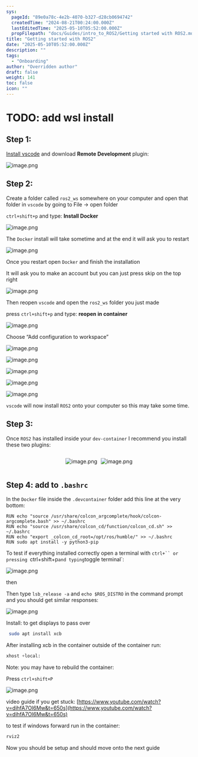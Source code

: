 ```yaml
---
sys:
  pageId: "89e0a78c-4e2b-4070-b327-d28cb0694742"
  createdTime: "2024-08-21T00:24:00.000Z"
  lastEditedTime: "2025-05-10T05:52:00.000Z"
  propFilepath: "docs/Guides/intro_to_ROS2/Getting started with ROS2.md"
title: "Getting started with ROS2"
date: "2025-05-10T05:52:00.000Z"
description: ""
tags:
  - "Onboarding"
author: "Overridden author"
draft: false
weight: 141
toc: false
icon: ""
---
```


# TODO: add wsl install

## Step 1:

[Install vscode](https://code.visualstudio.com/download) and download **Remote Development** plugin:

![image.png](https://prod-files-secure.s3.us-west-2.amazonaws.com/d518164a-d88e-44d1-a4ee-3adb3bd8bce0/efb52993-1881-4a40-b95e-6f020334f022/image.png?X-Amz-Algorithm=AWS4-HMAC-SHA256&X-Amz-Content-Sha256=UNSIGNED-PAYLOAD&X-Amz-Credential=ASIAZI2LB466TUQ3DZWZ%2F20250706%2Fus-west-2%2Fs3%2Faws4_request&X-Amz-Date=20250706T051013Z&X-Amz-Expires=3600&X-Amz-Security-Token=IQoJb3JpZ2luX2VjEEwaCXVzLXdlc3QtMiJHMEUCIQDyKDhVx8JvxFGuRBFyQRqCNxckmlgWmv6a4eo%2B5SgpPQIgKoPWeVumgoYI%2FwGiDSYyQ9z1FLaB0lp4HfNB9zkdoMgq%2FwMIVRAAGgw2Mzc0MjMxODM4MDUiDEeTTjNQycLo7AxYQyrcA5o%2F%2BskAKCExP%2BlYDR%2FXFdhSqFWkPgw0NG%2FndC68Rk1UMYOcthhLe%2FLp7lR57%2B9KjqxbK9J5ULGpjPdRI0ktQVziRyW95ED5FyGbFDXK%2BU6DHT88O9yL1YVNgB1HCAkBWUjd%2BpYDhYey5TElntBCvYnpPryrxJ9wh321ia0sRaRdFjhAkt1f20xsF0w2RRvJ%2FaWRbeeRXuAMsheS%2B1pkVJyl1GE1iaxeZKpVJhwpuOJkVq8JLvLZ%2FSrqO%2F6aLrxy89Mxl2VFTacNZjjx%2BavieOqTxHTCWNTcqLPLvp0pQ25RQYWkjY4gTPXYncFCCxdUxI0rsZmjk79vDXM81eqZxBp3yTCLO57ASK1xuI2q2nknxHrTbhe0xXbE%2BmC1uhl2OiwkcrMFO%2FaPrV8wtXJK7A%2FBsCbetr7ZSBj0dDUEaIxtFUMgQDRbHMQH8sRck2j93r5Gh5%2FRbfSqKm5wUgkIFBcY1WbQ8WyoVBQpMBy76xvGlvwVf5eKAp914PDFGYGlg1Vq44kzpf6ORSagkCvuSzt5CXLolow%2Bg5UV209yRckjOsed1L9o7WbUeyP2P8AoAKmhFadDEddTHqf%2B8TbNkV5TxhBdYzMRG7Hp7OxgJhQlFrHWcEBwj5sk06wbMMXwp8MGOqUB0jBmSM95klLpPEZ0o%2Bm%2Bp36YCYkRf%2BB%2Bz4oKo20dE3A%2Bl6LguV0VOYwnPeRDhG1M4Gr5M29Uaceey8FpkuPrhOZqshrJBqm7GbGlwX698xsEAb49ae7Q6uWyR8%2FeaYE3DpuuMNi%2Fkg8jElqapIHIiQE0JbIjN7HDD8brr0d1VEpAHSyb2AGe97EAauTHYz7iME4xrMbCUEvmkytUuM4xD5jLOPCo&X-Amz-Signature=4a5ff7c300edf7963e3980273e2f144eee02bc60ad775de49e4c28f36dd87e1f&X-Amz-SignedHeaders=host&x-amz-checksum-mode=ENABLED&x-id=GetObject)

## Step 2:

Create a folder called `ros2_ws` somewhere on your computer and open that folder in `vscode` by going to File → open folder 

`ctrl+shift+p` and type: **Install Docker**

![image.png](https://prod-files-secure.s3.us-west-2.amazonaws.com/d518164a-d88e-44d1-a4ee-3adb3bd8bce0/2269dc0e-1cd5-47ff-bceb-c04ad9b2eab0/image.png?X-Amz-Algorithm=AWS4-HMAC-SHA256&X-Amz-Content-Sha256=UNSIGNED-PAYLOAD&X-Amz-Credential=ASIAZI2LB466TUQ3DZWZ%2F20250706%2Fus-west-2%2Fs3%2Faws4_request&X-Amz-Date=20250706T051013Z&X-Amz-Expires=3600&X-Amz-Security-Token=IQoJb3JpZ2luX2VjEEwaCXVzLXdlc3QtMiJHMEUCIQDyKDhVx8JvxFGuRBFyQRqCNxckmlgWmv6a4eo%2B5SgpPQIgKoPWeVumgoYI%2FwGiDSYyQ9z1FLaB0lp4HfNB9zkdoMgq%2FwMIVRAAGgw2Mzc0MjMxODM4MDUiDEeTTjNQycLo7AxYQyrcA5o%2F%2BskAKCExP%2BlYDR%2FXFdhSqFWkPgw0NG%2FndC68Rk1UMYOcthhLe%2FLp7lR57%2B9KjqxbK9J5ULGpjPdRI0ktQVziRyW95ED5FyGbFDXK%2BU6DHT88O9yL1YVNgB1HCAkBWUjd%2BpYDhYey5TElntBCvYnpPryrxJ9wh321ia0sRaRdFjhAkt1f20xsF0w2RRvJ%2FaWRbeeRXuAMsheS%2B1pkVJyl1GE1iaxeZKpVJhwpuOJkVq8JLvLZ%2FSrqO%2F6aLrxy89Mxl2VFTacNZjjx%2BavieOqTxHTCWNTcqLPLvp0pQ25RQYWkjY4gTPXYncFCCxdUxI0rsZmjk79vDXM81eqZxBp3yTCLO57ASK1xuI2q2nknxHrTbhe0xXbE%2BmC1uhl2OiwkcrMFO%2FaPrV8wtXJK7A%2FBsCbetr7ZSBj0dDUEaIxtFUMgQDRbHMQH8sRck2j93r5Gh5%2FRbfSqKm5wUgkIFBcY1WbQ8WyoVBQpMBy76xvGlvwVf5eKAp914PDFGYGlg1Vq44kzpf6ORSagkCvuSzt5CXLolow%2Bg5UV209yRckjOsed1L9o7WbUeyP2P8AoAKmhFadDEddTHqf%2B8TbNkV5TxhBdYzMRG7Hp7OxgJhQlFrHWcEBwj5sk06wbMMXwp8MGOqUB0jBmSM95klLpPEZ0o%2Bm%2Bp36YCYkRf%2BB%2Bz4oKo20dE3A%2Bl6LguV0VOYwnPeRDhG1M4Gr5M29Uaceey8FpkuPrhOZqshrJBqm7GbGlwX698xsEAb49ae7Q6uWyR8%2FeaYE3DpuuMNi%2Fkg8jElqapIHIiQE0JbIjN7HDD8brr0d1VEpAHSyb2AGe97EAauTHYz7iME4xrMbCUEvmkytUuM4xD5jLOPCo&X-Amz-Signature=74912dbdf9c74b8f61de02e24b37ea34eec440672825b56c2593ceb9ee7c2b43&X-Amz-SignedHeaders=host&x-amz-checksum-mode=ENABLED&x-id=GetObject)

The `Docker` install will take sometime and at the end it will ask you to restart

![image.png](https://prod-files-secure.s3.us-west-2.amazonaws.com/d518164a-d88e-44d1-a4ee-3adb3bd8bce0/ed233f78-be33-4b1f-b89c-9c346c0e961e/image.png?X-Amz-Algorithm=AWS4-HMAC-SHA256&X-Amz-Content-Sha256=UNSIGNED-PAYLOAD&X-Amz-Credential=ASIAZI2LB466TUQ3DZWZ%2F20250706%2Fus-west-2%2Fs3%2Faws4_request&X-Amz-Date=20250706T051013Z&X-Amz-Expires=3600&X-Amz-Security-Token=IQoJb3JpZ2luX2VjEEwaCXVzLXdlc3QtMiJHMEUCIQDyKDhVx8JvxFGuRBFyQRqCNxckmlgWmv6a4eo%2B5SgpPQIgKoPWeVumgoYI%2FwGiDSYyQ9z1FLaB0lp4HfNB9zkdoMgq%2FwMIVRAAGgw2Mzc0MjMxODM4MDUiDEeTTjNQycLo7AxYQyrcA5o%2F%2BskAKCExP%2BlYDR%2FXFdhSqFWkPgw0NG%2FndC68Rk1UMYOcthhLe%2FLp7lR57%2B9KjqxbK9J5ULGpjPdRI0ktQVziRyW95ED5FyGbFDXK%2BU6DHT88O9yL1YVNgB1HCAkBWUjd%2BpYDhYey5TElntBCvYnpPryrxJ9wh321ia0sRaRdFjhAkt1f20xsF0w2RRvJ%2FaWRbeeRXuAMsheS%2B1pkVJyl1GE1iaxeZKpVJhwpuOJkVq8JLvLZ%2FSrqO%2F6aLrxy89Mxl2VFTacNZjjx%2BavieOqTxHTCWNTcqLPLvp0pQ25RQYWkjY4gTPXYncFCCxdUxI0rsZmjk79vDXM81eqZxBp3yTCLO57ASK1xuI2q2nknxHrTbhe0xXbE%2BmC1uhl2OiwkcrMFO%2FaPrV8wtXJK7A%2FBsCbetr7ZSBj0dDUEaIxtFUMgQDRbHMQH8sRck2j93r5Gh5%2FRbfSqKm5wUgkIFBcY1WbQ8WyoVBQpMBy76xvGlvwVf5eKAp914PDFGYGlg1Vq44kzpf6ORSagkCvuSzt5CXLolow%2Bg5UV209yRckjOsed1L9o7WbUeyP2P8AoAKmhFadDEddTHqf%2B8TbNkV5TxhBdYzMRG7Hp7OxgJhQlFrHWcEBwj5sk06wbMMXwp8MGOqUB0jBmSM95klLpPEZ0o%2Bm%2Bp36YCYkRf%2BB%2Bz4oKo20dE3A%2Bl6LguV0VOYwnPeRDhG1M4Gr5M29Uaceey8FpkuPrhOZqshrJBqm7GbGlwX698xsEAb49ae7Q6uWyR8%2FeaYE3DpuuMNi%2Fkg8jElqapIHIiQE0JbIjN7HDD8brr0d1VEpAHSyb2AGe97EAauTHYz7iME4xrMbCUEvmkytUuM4xD5jLOPCo&X-Amz-Signature=740a09feb42be3e724a6923470c4f330e5c7aef245bbb4a190a0df51fe1eef01&X-Amz-SignedHeaders=host&x-amz-checksum-mode=ENABLED&x-id=GetObject)

Once you restart open `Docker` and finish the installation

It will ask you to make an account but you can just press skip on the top right

![image.png](https://prod-files-secure.s3.us-west-2.amazonaws.com/d518164a-d88e-44d1-a4ee-3adb3bd8bce0/21010ad9-1659-4fd9-9f59-9932a09b2a3d/image.png?X-Amz-Algorithm=AWS4-HMAC-SHA256&X-Amz-Content-Sha256=UNSIGNED-PAYLOAD&X-Amz-Credential=ASIAZI2LB466TUQ3DZWZ%2F20250706%2Fus-west-2%2Fs3%2Faws4_request&X-Amz-Date=20250706T051013Z&X-Amz-Expires=3600&X-Amz-Security-Token=IQoJb3JpZ2luX2VjEEwaCXVzLXdlc3QtMiJHMEUCIQDyKDhVx8JvxFGuRBFyQRqCNxckmlgWmv6a4eo%2B5SgpPQIgKoPWeVumgoYI%2FwGiDSYyQ9z1FLaB0lp4HfNB9zkdoMgq%2FwMIVRAAGgw2Mzc0MjMxODM4MDUiDEeTTjNQycLo7AxYQyrcA5o%2F%2BskAKCExP%2BlYDR%2FXFdhSqFWkPgw0NG%2FndC68Rk1UMYOcthhLe%2FLp7lR57%2B9KjqxbK9J5ULGpjPdRI0ktQVziRyW95ED5FyGbFDXK%2BU6DHT88O9yL1YVNgB1HCAkBWUjd%2BpYDhYey5TElntBCvYnpPryrxJ9wh321ia0sRaRdFjhAkt1f20xsF0w2RRvJ%2FaWRbeeRXuAMsheS%2B1pkVJyl1GE1iaxeZKpVJhwpuOJkVq8JLvLZ%2FSrqO%2F6aLrxy89Mxl2VFTacNZjjx%2BavieOqTxHTCWNTcqLPLvp0pQ25RQYWkjY4gTPXYncFCCxdUxI0rsZmjk79vDXM81eqZxBp3yTCLO57ASK1xuI2q2nknxHrTbhe0xXbE%2BmC1uhl2OiwkcrMFO%2FaPrV8wtXJK7A%2FBsCbetr7ZSBj0dDUEaIxtFUMgQDRbHMQH8sRck2j93r5Gh5%2FRbfSqKm5wUgkIFBcY1WbQ8WyoVBQpMBy76xvGlvwVf5eKAp914PDFGYGlg1Vq44kzpf6ORSagkCvuSzt5CXLolow%2Bg5UV209yRckjOsed1L9o7WbUeyP2P8AoAKmhFadDEddTHqf%2B8TbNkV5TxhBdYzMRG7Hp7OxgJhQlFrHWcEBwj5sk06wbMMXwp8MGOqUB0jBmSM95klLpPEZ0o%2Bm%2Bp36YCYkRf%2BB%2Bz4oKo20dE3A%2Bl6LguV0VOYwnPeRDhG1M4Gr5M29Uaceey8FpkuPrhOZqshrJBqm7GbGlwX698xsEAb49ae7Q6uWyR8%2FeaYE3DpuuMNi%2Fkg8jElqapIHIiQE0JbIjN7HDD8brr0d1VEpAHSyb2AGe97EAauTHYz7iME4xrMbCUEvmkytUuM4xD5jLOPCo&X-Amz-Signature=1b116140735faed8f3801bf2288f66ddf65a7e8f42c7c39206e8e2ebacc85ba9&X-Amz-SignedHeaders=host&x-amz-checksum-mode=ENABLED&x-id=GetObject)

Then reopen `vscode` and open the `ros2_ws` folder you just made

press `ctrl+shift+p` and type: **reopen in container**

![image.png](https://prod-files-secure.s3.us-west-2.amazonaws.com/d518164a-d88e-44d1-a4ee-3adb3bd8bce0/4e93b8c2-41ad-488c-8095-c74205196118/image.png?X-Amz-Algorithm=AWS4-HMAC-SHA256&X-Amz-Content-Sha256=UNSIGNED-PAYLOAD&X-Amz-Credential=ASIAZI2LB466TUQ3DZWZ%2F20250706%2Fus-west-2%2Fs3%2Faws4_request&X-Amz-Date=20250706T051013Z&X-Amz-Expires=3600&X-Amz-Security-Token=IQoJb3JpZ2luX2VjEEwaCXVzLXdlc3QtMiJHMEUCIQDyKDhVx8JvxFGuRBFyQRqCNxckmlgWmv6a4eo%2B5SgpPQIgKoPWeVumgoYI%2FwGiDSYyQ9z1FLaB0lp4HfNB9zkdoMgq%2FwMIVRAAGgw2Mzc0MjMxODM4MDUiDEeTTjNQycLo7AxYQyrcA5o%2F%2BskAKCExP%2BlYDR%2FXFdhSqFWkPgw0NG%2FndC68Rk1UMYOcthhLe%2FLp7lR57%2B9KjqxbK9J5ULGpjPdRI0ktQVziRyW95ED5FyGbFDXK%2BU6DHT88O9yL1YVNgB1HCAkBWUjd%2BpYDhYey5TElntBCvYnpPryrxJ9wh321ia0sRaRdFjhAkt1f20xsF0w2RRvJ%2FaWRbeeRXuAMsheS%2B1pkVJyl1GE1iaxeZKpVJhwpuOJkVq8JLvLZ%2FSrqO%2F6aLrxy89Mxl2VFTacNZjjx%2BavieOqTxHTCWNTcqLPLvp0pQ25RQYWkjY4gTPXYncFCCxdUxI0rsZmjk79vDXM81eqZxBp3yTCLO57ASK1xuI2q2nknxHrTbhe0xXbE%2BmC1uhl2OiwkcrMFO%2FaPrV8wtXJK7A%2FBsCbetr7ZSBj0dDUEaIxtFUMgQDRbHMQH8sRck2j93r5Gh5%2FRbfSqKm5wUgkIFBcY1WbQ8WyoVBQpMBy76xvGlvwVf5eKAp914PDFGYGlg1Vq44kzpf6ORSagkCvuSzt5CXLolow%2Bg5UV209yRckjOsed1L9o7WbUeyP2P8AoAKmhFadDEddTHqf%2B8TbNkV5TxhBdYzMRG7Hp7OxgJhQlFrHWcEBwj5sk06wbMMXwp8MGOqUB0jBmSM95klLpPEZ0o%2Bm%2Bp36YCYkRf%2BB%2Bz4oKo20dE3A%2Bl6LguV0VOYwnPeRDhG1M4Gr5M29Uaceey8FpkuPrhOZqshrJBqm7GbGlwX698xsEAb49ae7Q6uWyR8%2FeaYE3DpuuMNi%2Fkg8jElqapIHIiQE0JbIjN7HDD8brr0d1VEpAHSyb2AGe97EAauTHYz7iME4xrMbCUEvmkytUuM4xD5jLOPCo&X-Amz-Signature=6c1722d4921a31a5331c4fb77cec9a3d0ad65611d933cff7a7359396f70c11e0&X-Amz-SignedHeaders=host&x-amz-checksum-mode=ENABLED&x-id=GetObject)

Choose “Add configuration to workspace”

![image.png](https://prod-files-secure.s3.us-west-2.amazonaws.com/d518164a-d88e-44d1-a4ee-3adb3bd8bce0/9560b282-5060-4989-ba37-97e7b2c22476/image.png?X-Amz-Algorithm=AWS4-HMAC-SHA256&X-Amz-Content-Sha256=UNSIGNED-PAYLOAD&X-Amz-Credential=ASIAZI2LB466TUQ3DZWZ%2F20250706%2Fus-west-2%2Fs3%2Faws4_request&X-Amz-Date=20250706T051013Z&X-Amz-Expires=3600&X-Amz-Security-Token=IQoJb3JpZ2luX2VjEEwaCXVzLXdlc3QtMiJHMEUCIQDyKDhVx8JvxFGuRBFyQRqCNxckmlgWmv6a4eo%2B5SgpPQIgKoPWeVumgoYI%2FwGiDSYyQ9z1FLaB0lp4HfNB9zkdoMgq%2FwMIVRAAGgw2Mzc0MjMxODM4MDUiDEeTTjNQycLo7AxYQyrcA5o%2F%2BskAKCExP%2BlYDR%2FXFdhSqFWkPgw0NG%2FndC68Rk1UMYOcthhLe%2FLp7lR57%2B9KjqxbK9J5ULGpjPdRI0ktQVziRyW95ED5FyGbFDXK%2BU6DHT88O9yL1YVNgB1HCAkBWUjd%2BpYDhYey5TElntBCvYnpPryrxJ9wh321ia0sRaRdFjhAkt1f20xsF0w2RRvJ%2FaWRbeeRXuAMsheS%2B1pkVJyl1GE1iaxeZKpVJhwpuOJkVq8JLvLZ%2FSrqO%2F6aLrxy89Mxl2VFTacNZjjx%2BavieOqTxHTCWNTcqLPLvp0pQ25RQYWkjY4gTPXYncFCCxdUxI0rsZmjk79vDXM81eqZxBp3yTCLO57ASK1xuI2q2nknxHrTbhe0xXbE%2BmC1uhl2OiwkcrMFO%2FaPrV8wtXJK7A%2FBsCbetr7ZSBj0dDUEaIxtFUMgQDRbHMQH8sRck2j93r5Gh5%2FRbfSqKm5wUgkIFBcY1WbQ8WyoVBQpMBy76xvGlvwVf5eKAp914PDFGYGlg1Vq44kzpf6ORSagkCvuSzt5CXLolow%2Bg5UV209yRckjOsed1L9o7WbUeyP2P8AoAKmhFadDEddTHqf%2B8TbNkV5TxhBdYzMRG7Hp7OxgJhQlFrHWcEBwj5sk06wbMMXwp8MGOqUB0jBmSM95klLpPEZ0o%2Bm%2Bp36YCYkRf%2BB%2Bz4oKo20dE3A%2Bl6LguV0VOYwnPeRDhG1M4Gr5M29Uaceey8FpkuPrhOZqshrJBqm7GbGlwX698xsEAb49ae7Q6uWyR8%2FeaYE3DpuuMNi%2Fkg8jElqapIHIiQE0JbIjN7HDD8brr0d1VEpAHSyb2AGe97EAauTHYz7iME4xrMbCUEvmkytUuM4xD5jLOPCo&X-Amz-Signature=7cc6e193f7068f43ccfaab605c0804992916c29511145173d5da70086f5a0cfa&X-Amz-SignedHeaders=host&x-amz-checksum-mode=ENABLED&x-id=GetObject)

![image.png](https://prod-files-secure.s3.us-west-2.amazonaws.com/d518164a-d88e-44d1-a4ee-3adb3bd8bce0/2ee63f81-886b-48e8-a553-dc6e5eac99e4/image.png?X-Amz-Algorithm=AWS4-HMAC-SHA256&X-Amz-Content-Sha256=UNSIGNED-PAYLOAD&X-Amz-Credential=ASIAZI2LB466TUQ3DZWZ%2F20250706%2Fus-west-2%2Fs3%2Faws4_request&X-Amz-Date=20250706T051013Z&X-Amz-Expires=3600&X-Amz-Security-Token=IQoJb3JpZ2luX2VjEEwaCXVzLXdlc3QtMiJHMEUCIQDyKDhVx8JvxFGuRBFyQRqCNxckmlgWmv6a4eo%2B5SgpPQIgKoPWeVumgoYI%2FwGiDSYyQ9z1FLaB0lp4HfNB9zkdoMgq%2FwMIVRAAGgw2Mzc0MjMxODM4MDUiDEeTTjNQycLo7AxYQyrcA5o%2F%2BskAKCExP%2BlYDR%2FXFdhSqFWkPgw0NG%2FndC68Rk1UMYOcthhLe%2FLp7lR57%2B9KjqxbK9J5ULGpjPdRI0ktQVziRyW95ED5FyGbFDXK%2BU6DHT88O9yL1YVNgB1HCAkBWUjd%2BpYDhYey5TElntBCvYnpPryrxJ9wh321ia0sRaRdFjhAkt1f20xsF0w2RRvJ%2FaWRbeeRXuAMsheS%2B1pkVJyl1GE1iaxeZKpVJhwpuOJkVq8JLvLZ%2FSrqO%2F6aLrxy89Mxl2VFTacNZjjx%2BavieOqTxHTCWNTcqLPLvp0pQ25RQYWkjY4gTPXYncFCCxdUxI0rsZmjk79vDXM81eqZxBp3yTCLO57ASK1xuI2q2nknxHrTbhe0xXbE%2BmC1uhl2OiwkcrMFO%2FaPrV8wtXJK7A%2FBsCbetr7ZSBj0dDUEaIxtFUMgQDRbHMQH8sRck2j93r5Gh5%2FRbfSqKm5wUgkIFBcY1WbQ8WyoVBQpMBy76xvGlvwVf5eKAp914PDFGYGlg1Vq44kzpf6ORSagkCvuSzt5CXLolow%2Bg5UV209yRckjOsed1L9o7WbUeyP2P8AoAKmhFadDEddTHqf%2B8TbNkV5TxhBdYzMRG7Hp7OxgJhQlFrHWcEBwj5sk06wbMMXwp8MGOqUB0jBmSM95klLpPEZ0o%2Bm%2Bp36YCYkRf%2BB%2Bz4oKo20dE3A%2Bl6LguV0VOYwnPeRDhG1M4Gr5M29Uaceey8FpkuPrhOZqshrJBqm7GbGlwX698xsEAb49ae7Q6uWyR8%2FeaYE3DpuuMNi%2Fkg8jElqapIHIiQE0JbIjN7HDD8brr0d1VEpAHSyb2AGe97EAauTHYz7iME4xrMbCUEvmkytUuM4xD5jLOPCo&X-Amz-Signature=84a0dad45585b97bc03df83918c7859e086c48ac0eb6ff6460bd8c1f7fad8d64&X-Amz-SignedHeaders=host&x-amz-checksum-mode=ENABLED&x-id=GetObject)

![image.png](https://prod-files-secure.s3.us-west-2.amazonaws.com/d518164a-d88e-44d1-a4ee-3adb3bd8bce0/ae1580b2-b048-407e-aed9-b584224a7a04/image.png?X-Amz-Algorithm=AWS4-HMAC-SHA256&X-Amz-Content-Sha256=UNSIGNED-PAYLOAD&X-Amz-Credential=ASIAZI2LB466TUQ3DZWZ%2F20250706%2Fus-west-2%2Fs3%2Faws4_request&X-Amz-Date=20250706T051013Z&X-Amz-Expires=3600&X-Amz-Security-Token=IQoJb3JpZ2luX2VjEEwaCXVzLXdlc3QtMiJHMEUCIQDyKDhVx8JvxFGuRBFyQRqCNxckmlgWmv6a4eo%2B5SgpPQIgKoPWeVumgoYI%2FwGiDSYyQ9z1FLaB0lp4HfNB9zkdoMgq%2FwMIVRAAGgw2Mzc0MjMxODM4MDUiDEeTTjNQycLo7AxYQyrcA5o%2F%2BskAKCExP%2BlYDR%2FXFdhSqFWkPgw0NG%2FndC68Rk1UMYOcthhLe%2FLp7lR57%2B9KjqxbK9J5ULGpjPdRI0ktQVziRyW95ED5FyGbFDXK%2BU6DHT88O9yL1YVNgB1HCAkBWUjd%2BpYDhYey5TElntBCvYnpPryrxJ9wh321ia0sRaRdFjhAkt1f20xsF0w2RRvJ%2FaWRbeeRXuAMsheS%2B1pkVJyl1GE1iaxeZKpVJhwpuOJkVq8JLvLZ%2FSrqO%2F6aLrxy89Mxl2VFTacNZjjx%2BavieOqTxHTCWNTcqLPLvp0pQ25RQYWkjY4gTPXYncFCCxdUxI0rsZmjk79vDXM81eqZxBp3yTCLO57ASK1xuI2q2nknxHrTbhe0xXbE%2BmC1uhl2OiwkcrMFO%2FaPrV8wtXJK7A%2FBsCbetr7ZSBj0dDUEaIxtFUMgQDRbHMQH8sRck2j93r5Gh5%2FRbfSqKm5wUgkIFBcY1WbQ8WyoVBQpMBy76xvGlvwVf5eKAp914PDFGYGlg1Vq44kzpf6ORSagkCvuSzt5CXLolow%2Bg5UV209yRckjOsed1L9o7WbUeyP2P8AoAKmhFadDEddTHqf%2B8TbNkV5TxhBdYzMRG7Hp7OxgJhQlFrHWcEBwj5sk06wbMMXwp8MGOqUB0jBmSM95klLpPEZ0o%2Bm%2Bp36YCYkRf%2BB%2Bz4oKo20dE3A%2Bl6LguV0VOYwnPeRDhG1M4Gr5M29Uaceey8FpkuPrhOZqshrJBqm7GbGlwX698xsEAb49ae7Q6uWyR8%2FeaYE3DpuuMNi%2Fkg8jElqapIHIiQE0JbIjN7HDD8brr0d1VEpAHSyb2AGe97EAauTHYz7iME4xrMbCUEvmkytUuM4xD5jLOPCo&X-Amz-Signature=ca112558db2b4ffafe04fde3a4d9b3d17e8c004a9654bbe62ede01dd5929b11b&X-Amz-SignedHeaders=host&x-amz-checksum-mode=ENABLED&x-id=GetObject)

![image.png](https://prod-files-secure.s3.us-west-2.amazonaws.com/d518164a-d88e-44d1-a4ee-3adb3bd8bce0/53255b28-f75e-430f-b9e3-c0ac8577e42b/image.png?X-Amz-Algorithm=AWS4-HMAC-SHA256&X-Amz-Content-Sha256=UNSIGNED-PAYLOAD&X-Amz-Credential=ASIAZI2LB466TUQ3DZWZ%2F20250706%2Fus-west-2%2Fs3%2Faws4_request&X-Amz-Date=20250706T051013Z&X-Amz-Expires=3600&X-Amz-Security-Token=IQoJb3JpZ2luX2VjEEwaCXVzLXdlc3QtMiJHMEUCIQDyKDhVx8JvxFGuRBFyQRqCNxckmlgWmv6a4eo%2B5SgpPQIgKoPWeVumgoYI%2FwGiDSYyQ9z1FLaB0lp4HfNB9zkdoMgq%2FwMIVRAAGgw2Mzc0MjMxODM4MDUiDEeTTjNQycLo7AxYQyrcA5o%2F%2BskAKCExP%2BlYDR%2FXFdhSqFWkPgw0NG%2FndC68Rk1UMYOcthhLe%2FLp7lR57%2B9KjqxbK9J5ULGpjPdRI0ktQVziRyW95ED5FyGbFDXK%2BU6DHT88O9yL1YVNgB1HCAkBWUjd%2BpYDhYey5TElntBCvYnpPryrxJ9wh321ia0sRaRdFjhAkt1f20xsF0w2RRvJ%2FaWRbeeRXuAMsheS%2B1pkVJyl1GE1iaxeZKpVJhwpuOJkVq8JLvLZ%2FSrqO%2F6aLrxy89Mxl2VFTacNZjjx%2BavieOqTxHTCWNTcqLPLvp0pQ25RQYWkjY4gTPXYncFCCxdUxI0rsZmjk79vDXM81eqZxBp3yTCLO57ASK1xuI2q2nknxHrTbhe0xXbE%2BmC1uhl2OiwkcrMFO%2FaPrV8wtXJK7A%2FBsCbetr7ZSBj0dDUEaIxtFUMgQDRbHMQH8sRck2j93r5Gh5%2FRbfSqKm5wUgkIFBcY1WbQ8WyoVBQpMBy76xvGlvwVf5eKAp914PDFGYGlg1Vq44kzpf6ORSagkCvuSzt5CXLolow%2Bg5UV209yRckjOsed1L9o7WbUeyP2P8AoAKmhFadDEddTHqf%2B8TbNkV5TxhBdYzMRG7Hp7OxgJhQlFrHWcEBwj5sk06wbMMXwp8MGOqUB0jBmSM95klLpPEZ0o%2Bm%2Bp36YCYkRf%2BB%2Bz4oKo20dE3A%2Bl6LguV0VOYwnPeRDhG1M4Gr5M29Uaceey8FpkuPrhOZqshrJBqm7GbGlwX698xsEAb49ae7Q6uWyR8%2FeaYE3DpuuMNi%2Fkg8jElqapIHIiQE0JbIjN7HDD8brr0d1VEpAHSyb2AGe97EAauTHYz7iME4xrMbCUEvmkytUuM4xD5jLOPCo&X-Amz-Signature=a3d748b1dc7976c4c47c1b2ba7a1ccaacaf8b72170cf997630b62b776bcc19a2&X-Amz-SignedHeaders=host&x-amz-checksum-mode=ENABLED&x-id=GetObject)

![image.png](https://prod-files-secure.s3.us-west-2.amazonaws.com/d518164a-d88e-44d1-a4ee-3adb3bd8bce0/7c562767-5af9-4ffb-97d1-327bcdf4ee00/image.png?X-Amz-Algorithm=AWS4-HMAC-SHA256&X-Amz-Content-Sha256=UNSIGNED-PAYLOAD&X-Amz-Credential=ASIAZI2LB466TUQ3DZWZ%2F20250706%2Fus-west-2%2Fs3%2Faws4_request&X-Amz-Date=20250706T051013Z&X-Amz-Expires=3600&X-Amz-Security-Token=IQoJb3JpZ2luX2VjEEwaCXVzLXdlc3QtMiJHMEUCIQDyKDhVx8JvxFGuRBFyQRqCNxckmlgWmv6a4eo%2B5SgpPQIgKoPWeVumgoYI%2FwGiDSYyQ9z1FLaB0lp4HfNB9zkdoMgq%2FwMIVRAAGgw2Mzc0MjMxODM4MDUiDEeTTjNQycLo7AxYQyrcA5o%2F%2BskAKCExP%2BlYDR%2FXFdhSqFWkPgw0NG%2FndC68Rk1UMYOcthhLe%2FLp7lR57%2B9KjqxbK9J5ULGpjPdRI0ktQVziRyW95ED5FyGbFDXK%2BU6DHT88O9yL1YVNgB1HCAkBWUjd%2BpYDhYey5TElntBCvYnpPryrxJ9wh321ia0sRaRdFjhAkt1f20xsF0w2RRvJ%2FaWRbeeRXuAMsheS%2B1pkVJyl1GE1iaxeZKpVJhwpuOJkVq8JLvLZ%2FSrqO%2F6aLrxy89Mxl2VFTacNZjjx%2BavieOqTxHTCWNTcqLPLvp0pQ25RQYWkjY4gTPXYncFCCxdUxI0rsZmjk79vDXM81eqZxBp3yTCLO57ASK1xuI2q2nknxHrTbhe0xXbE%2BmC1uhl2OiwkcrMFO%2FaPrV8wtXJK7A%2FBsCbetr7ZSBj0dDUEaIxtFUMgQDRbHMQH8sRck2j93r5Gh5%2FRbfSqKm5wUgkIFBcY1WbQ8WyoVBQpMBy76xvGlvwVf5eKAp914PDFGYGlg1Vq44kzpf6ORSagkCvuSzt5CXLolow%2Bg5UV209yRckjOsed1L9o7WbUeyP2P8AoAKmhFadDEddTHqf%2B8TbNkV5TxhBdYzMRG7Hp7OxgJhQlFrHWcEBwj5sk06wbMMXwp8MGOqUB0jBmSM95klLpPEZ0o%2Bm%2Bp36YCYkRf%2BB%2Bz4oKo20dE3A%2Bl6LguV0VOYwnPeRDhG1M4Gr5M29Uaceey8FpkuPrhOZqshrJBqm7GbGlwX698xsEAb49ae7Q6uWyR8%2FeaYE3DpuuMNi%2Fkg8jElqapIHIiQE0JbIjN7HDD8brr0d1VEpAHSyb2AGe97EAauTHYz7iME4xrMbCUEvmkytUuM4xD5jLOPCo&X-Amz-Signature=4611d856f6d5970bd06073d5a25bccdd3536fb3266b0326f26d821d1990ad7e5&X-Amz-SignedHeaders=host&x-amz-checksum-mode=ENABLED&x-id=GetObject)

`vscode` will now install `ROS2` onto your computer so this may take some time.

## Step 3:

Once `ROS2` has installed inside your `dev-container` I recommend you install these two plugins:

<div style="display: flex;flex-direction: row; column-gap:10px; max-width: 630px;justify-content: center;">
<div>

![image.png](https://prod-files-secure.s3.us-west-2.amazonaws.com/d518164a-d88e-44d1-a4ee-3adb3bd8bce0/3fc3d550-5a54-4ba1-ba6b-faa01cdb7369/image.png?X-Amz-Algorithm=AWS4-HMAC-SHA256&X-Amz-Content-Sha256=UNSIGNED-PAYLOAD&X-Amz-Credential=ASIAZI2LB466SYJFVYBH%2F20250706%2Fus-west-2%2Fs3%2Faws4_request&X-Amz-Date=20250706T051015Z&X-Amz-Expires=3600&X-Amz-Security-Token=IQoJb3JpZ2luX2VjEEkaCXVzLXdlc3QtMiJIMEYCIQDxt1b0I5g%2BD8jIjmxa6neBLHW0nBQQii3eHG%2BA%2FnEpFQIhALUX%2F3s%2Fy6ysQJP7hzlVLhbQRGrGlQrtpHwFbbrsLRGYKv8DCFIQABoMNjM3NDIzMTgzODA1IgysSU1yLTjSAqDJ6MUq3APyB9yuVO8qBW0PdzEZVgX384L1m6F5tcFdmWZvrKYvkMCWvDFuj0WN36b9b%2FR%2B%2FvS%2Fnq9KsgKrsy3uaF6ToAHp2q9o%2BduT5pO%2Fi%2FP%2BokKAswEOS3iDvB1pWH%2BF5u%2FVPfj0Cxf%2FtRXji8ATttdBgJYb%2BVT2eyZMU562sZcXVqqc4P0%2FvXjCzZXGWhCBewRheJ4m8CKo9mc4ceiANGv2Lro2Kfa5Fm1ZmZJXcE1xuVIGbqrXDfGlZAgXnTk4tcocZeZOOQ%2BD4Jsss9uvRSeIuIczPm4V%2BGdtkqrfDNQLdvVGdY3yMaytqoFjd8HB06OZw6JRNw3M121cx5nGqyICx60zLW8O9lu1CszOSvrL8A7dF%2B%2FngrMTJ%2B9LfTRMKXGgyeM3NxqQuKrnTHhFfrr%2BG91VgAGXrktK3n3GDSbMlwu%2BvOANZmPrAAWKBCNPf%2B%2FAhmSDdpX1qvlnumxa5scsXk7cCF%2B%2Bhy239CMwFhgFhHixACT%2F4lFhhRMFnE3b8GXHtG8IpemOWdH01FU2ZHkPMlhE7Jc5GUKpbeUppeQf1Ybf2i8qHyXHBSf7MExsbL7jnP%2FlI6sKfbCOwL9IAexdFtWL%2BybgfbH5QZyYB7CPmP3tgUv5G4KQxdZOvyU6PzDWmafDBjqkAbwhU3SwxQOd%2Bot4NTpoR42eP2tHvWfBRqc4oNCRcWPRMq5YnmQJkX0bzGT1VEVSBmCXT7uGLRE1O14Wdzias%2Fly0yvse1c1QJA6WSAo6V%2F2E5xk6Omb%2BfKCOpy4wrZUFAQ3XEzoFOcaP%2BmacIwzkFPaA2InMDRRHKs6AaOFGGsR8vM49QRAxvF%2FEg2jozFPSomp4heq9f7pR07JDwavqVn2r0Xg&X-Amz-Signature=c5bf3b2ec693d6070b0ff69435cc8966262b83daeeee37ebe1745fc91c5a2218&X-Amz-SignedHeaders=host&x-amz-checksum-mode=ENABLED&x-id=GetObject)

</div>
<div>

![image.png](https://prod-files-secure.s3.us-west-2.amazonaws.com/d518164a-d88e-44d1-a4ee-3adb3bd8bce0/d994cc66-13c2-4093-a5a3-f84cf4601a82/image.png?X-Amz-Algorithm=AWS4-HMAC-SHA256&X-Amz-Content-Sha256=UNSIGNED-PAYLOAD&X-Amz-Credential=ASIAZI2LB4667EPBLU2W%2F20250706%2Fus-west-2%2Fs3%2Faws4_request&X-Amz-Date=20250706T051015Z&X-Amz-Expires=3600&X-Amz-Security-Token=IQoJb3JpZ2luX2VjEEcaCXVzLXdlc3QtMiJHMEUCIEYm4mJApKEq39EvwIpALD9uRcK4SjNb%2B9MOmXYC%2FdCeAiEA4bSm1B%2BXQxJADX1JHQVWToUoL99EnSZ1aMUiBGKlPeoq%2FwMIUBAAGgw2Mzc0MjMxODM4MDUiDIVtZ8F0%2FasWt1OSwCrcA4mkGGBqVZiHyoWxH%2FRLOKQS%2Bv1nqvxtEe6LWGzjk%2BoqyM48%2BeJWUEnq%2BDJsZ%2FmsR5WL7IxqCrxdt30mQeUL%2BmKJsYgnBdL10SdUF%2Fmp4LePqrbKWRTHVQnlTh4uN%2BklQsg2tPRUOCJqV09JiPhusDcr%2FykQ8nEZOWpx0D43ISuSjq89uONfAdmRWVV8uomflwLxisOczry5ee3TqdQUkuX0Bb9qQ%2FCKH9I9ev0IEt0OS0hG9UZnAf62C4Ps46y72%2BBwjHyZzssxtNQKC%2F5FaYsKq4t8HL3mXlTP133zkvY77QFrxKKmnU8DTmCCdcRNIeDzoOc5fAiL0dXb1m1NFoYr24g5RHMdbHxIL7eBwy%2FbRHmQ1HZiM1MHaKVTljAa0NTrvKOwALW61Y9jjoROAzfQPNzLkQ5H8CiCACXIm9XfOVO2Cn53BZVWWdK0JLXpi0wJ4U89cP8klIUxS9nyydrR7Z753xxLGkRpKQcOLEuC29Uv2jRKg5F9lLw%2Bum15HbtewZEDCyaDwDAksl7HtphwtOexacrmlXBAMMt25BKjSYOOxnaL9Jtm6W2aY8qk1MF6VrWthRfyvtHlG3U24RmE5Ii1M58pVwWAJ4D151abdeVSGgDjF7bS%2F6XcMKHkpsMGOqUBXqrn16j7RUbonuNIq96oJ7VRkgKTExW%2BSNc6r%2Fp%2BvY9wpy1yfzjO6b1MqgSNYDwEYqD4%2BANXh3v0VPxBxErtHHlj9yn7sdNMs6xZPxxTbASKsYzzEnxNTfPcnpLinBVwt9BWvpOm6zqNTUiSKLbnrEnuS05%2BBuo4w%2F4iNnOxLR0xBlTRmhj4Y2sBSclAb5Qds8VKUeFt75CHiTwiUEYEGXHUQ6%2Bv&X-Amz-Signature=ee2b53fad4284ecef4f90fe7075ced989187eaedc0ffbf38ac80fc3ae41a06b3&X-Amz-SignedHeaders=host&x-amz-checksum-mode=ENABLED&x-id=GetObject)

</div>
</div>

## Step 4: add to `.bashrc`

In the `Docker` file inside the `.devcontainer` folder add this line at the very bottom: 

```docker
RUN echo "source /usr/share/colcon_argcomplete/hook/colcon-argcomplete.bash" >> ~/.bashrc
RUN echo "source /usr/share/colcon_cd/function/colcon_cd.sh" >> ~/.bashrc
RUN echo "export _colcon_cd_root=/opt/ros/humble/" >> ~/.bashrc
RUN sudo apt install -y python3-pip 
```

To test if everything installed correctly open a terminal with `ctrl+`` or pressing `ctrl+shift+p` and typing `toggle terminal`:

![image.png](https://prod-files-secure.s3.us-west-2.amazonaws.com/d518164a-d88e-44d1-a4ee-3adb3bd8bce0/6a4943d8-b04e-4c02-9a58-775f3384d1a5/image.png?X-Amz-Algorithm=AWS4-HMAC-SHA256&X-Amz-Content-Sha256=UNSIGNED-PAYLOAD&X-Amz-Credential=ASIAZI2LB466TUQ3DZWZ%2F20250706%2Fus-west-2%2Fs3%2Faws4_request&X-Amz-Date=20250706T051013Z&X-Amz-Expires=3600&X-Amz-Security-Token=IQoJb3JpZ2luX2VjEEwaCXVzLXdlc3QtMiJHMEUCIQDyKDhVx8JvxFGuRBFyQRqCNxckmlgWmv6a4eo%2B5SgpPQIgKoPWeVumgoYI%2FwGiDSYyQ9z1FLaB0lp4HfNB9zkdoMgq%2FwMIVRAAGgw2Mzc0MjMxODM4MDUiDEeTTjNQycLo7AxYQyrcA5o%2F%2BskAKCExP%2BlYDR%2FXFdhSqFWkPgw0NG%2FndC68Rk1UMYOcthhLe%2FLp7lR57%2B9KjqxbK9J5ULGpjPdRI0ktQVziRyW95ED5FyGbFDXK%2BU6DHT88O9yL1YVNgB1HCAkBWUjd%2BpYDhYey5TElntBCvYnpPryrxJ9wh321ia0sRaRdFjhAkt1f20xsF0w2RRvJ%2FaWRbeeRXuAMsheS%2B1pkVJyl1GE1iaxeZKpVJhwpuOJkVq8JLvLZ%2FSrqO%2F6aLrxy89Mxl2VFTacNZjjx%2BavieOqTxHTCWNTcqLPLvp0pQ25RQYWkjY4gTPXYncFCCxdUxI0rsZmjk79vDXM81eqZxBp3yTCLO57ASK1xuI2q2nknxHrTbhe0xXbE%2BmC1uhl2OiwkcrMFO%2FaPrV8wtXJK7A%2FBsCbetr7ZSBj0dDUEaIxtFUMgQDRbHMQH8sRck2j93r5Gh5%2FRbfSqKm5wUgkIFBcY1WbQ8WyoVBQpMBy76xvGlvwVf5eKAp914PDFGYGlg1Vq44kzpf6ORSagkCvuSzt5CXLolow%2Bg5UV209yRckjOsed1L9o7WbUeyP2P8AoAKmhFadDEddTHqf%2B8TbNkV5TxhBdYzMRG7Hp7OxgJhQlFrHWcEBwj5sk06wbMMXwp8MGOqUB0jBmSM95klLpPEZ0o%2Bm%2Bp36YCYkRf%2BB%2Bz4oKo20dE3A%2Bl6LguV0VOYwnPeRDhG1M4Gr5M29Uaceey8FpkuPrhOZqshrJBqm7GbGlwX698xsEAb49ae7Q6uWyR8%2FeaYE3DpuuMNi%2Fkg8jElqapIHIiQE0JbIjN7HDD8brr0d1VEpAHSyb2AGe97EAauTHYz7iME4xrMbCUEvmkytUuM4xD5jLOPCo&X-Amz-Signature=be8f73267bb3d17ffa7c32854b44e16291241fab44bd48e4626655c2c178cdcf&X-Amz-SignedHeaders=host&x-amz-checksum-mode=ENABLED&x-id=GetObject)

then 

Then type `lsb_release -a` and `echo $ROS_DISTRO` in the command prompt and you should get similar responses:

![image.png](https://prod-files-secure.s3.us-west-2.amazonaws.com/d518164a-d88e-44d1-a4ee-3adb3bd8bce0/3e635dec-a805-4e85-8b9e-d000e5b71a4e/image.png?X-Amz-Algorithm=AWS4-HMAC-SHA256&X-Amz-Content-Sha256=UNSIGNED-PAYLOAD&X-Amz-Credential=ASIAZI2LB466TUQ3DZWZ%2F20250706%2Fus-west-2%2Fs3%2Faws4_request&X-Amz-Date=20250706T051013Z&X-Amz-Expires=3600&X-Amz-Security-Token=IQoJb3JpZ2luX2VjEEwaCXVzLXdlc3QtMiJHMEUCIQDyKDhVx8JvxFGuRBFyQRqCNxckmlgWmv6a4eo%2B5SgpPQIgKoPWeVumgoYI%2FwGiDSYyQ9z1FLaB0lp4HfNB9zkdoMgq%2FwMIVRAAGgw2Mzc0MjMxODM4MDUiDEeTTjNQycLo7AxYQyrcA5o%2F%2BskAKCExP%2BlYDR%2FXFdhSqFWkPgw0NG%2FndC68Rk1UMYOcthhLe%2FLp7lR57%2B9KjqxbK9J5ULGpjPdRI0ktQVziRyW95ED5FyGbFDXK%2BU6DHT88O9yL1YVNgB1HCAkBWUjd%2BpYDhYey5TElntBCvYnpPryrxJ9wh321ia0sRaRdFjhAkt1f20xsF0w2RRvJ%2FaWRbeeRXuAMsheS%2B1pkVJyl1GE1iaxeZKpVJhwpuOJkVq8JLvLZ%2FSrqO%2F6aLrxy89Mxl2VFTacNZjjx%2BavieOqTxHTCWNTcqLPLvp0pQ25RQYWkjY4gTPXYncFCCxdUxI0rsZmjk79vDXM81eqZxBp3yTCLO57ASK1xuI2q2nknxHrTbhe0xXbE%2BmC1uhl2OiwkcrMFO%2FaPrV8wtXJK7A%2FBsCbetr7ZSBj0dDUEaIxtFUMgQDRbHMQH8sRck2j93r5Gh5%2FRbfSqKm5wUgkIFBcY1WbQ8WyoVBQpMBy76xvGlvwVf5eKAp914PDFGYGlg1Vq44kzpf6ORSagkCvuSzt5CXLolow%2Bg5UV209yRckjOsed1L9o7WbUeyP2P8AoAKmhFadDEddTHqf%2B8TbNkV5TxhBdYzMRG7Hp7OxgJhQlFrHWcEBwj5sk06wbMMXwp8MGOqUB0jBmSM95klLpPEZ0o%2Bm%2Bp36YCYkRf%2BB%2Bz4oKo20dE3A%2Bl6LguV0VOYwnPeRDhG1M4Gr5M29Uaceey8FpkuPrhOZqshrJBqm7GbGlwX698xsEAb49ae7Q6uWyR8%2FeaYE3DpuuMNi%2Fkg8jElqapIHIiQE0JbIjN7HDD8brr0d1VEpAHSyb2AGe97EAauTHYz7iME4xrMbCUEvmkytUuM4xD5jLOPCo&X-Amz-Signature=fe1da8fade09d6aa61a6c5536d1e4c90ef7f60470ccc50b348bb7f64121ca125&X-Amz-SignedHeaders=host&x-amz-checksum-mode=ENABLED&x-id=GetObject)

Install:  to get displays to pass over

```bash
 sudo apt install xcb
```

After installing xcb in the container outside of the container run:

```python
xhost +local:
```

Note: you may have to rebuild the container:

Press `ctrl+shift+P`

![image.png](https://prod-files-secure.s3.us-west-2.amazonaws.com/d518164a-d88e-44d1-a4ee-3adb3bd8bce0/6c2be660-2618-4c38-9c26-53554f7a0b7b/image.png?X-Amz-Algorithm=AWS4-HMAC-SHA256&X-Amz-Content-Sha256=UNSIGNED-PAYLOAD&X-Amz-Credential=ASIAZI2LB466TUQ3DZWZ%2F20250706%2Fus-west-2%2Fs3%2Faws4_request&X-Amz-Date=20250706T051013Z&X-Amz-Expires=3600&X-Amz-Security-Token=IQoJb3JpZ2luX2VjEEwaCXVzLXdlc3QtMiJHMEUCIQDyKDhVx8JvxFGuRBFyQRqCNxckmlgWmv6a4eo%2B5SgpPQIgKoPWeVumgoYI%2FwGiDSYyQ9z1FLaB0lp4HfNB9zkdoMgq%2FwMIVRAAGgw2Mzc0MjMxODM4MDUiDEeTTjNQycLo7AxYQyrcA5o%2F%2BskAKCExP%2BlYDR%2FXFdhSqFWkPgw0NG%2FndC68Rk1UMYOcthhLe%2FLp7lR57%2B9KjqxbK9J5ULGpjPdRI0ktQVziRyW95ED5FyGbFDXK%2BU6DHT88O9yL1YVNgB1HCAkBWUjd%2BpYDhYey5TElntBCvYnpPryrxJ9wh321ia0sRaRdFjhAkt1f20xsF0w2RRvJ%2FaWRbeeRXuAMsheS%2B1pkVJyl1GE1iaxeZKpVJhwpuOJkVq8JLvLZ%2FSrqO%2F6aLrxy89Mxl2VFTacNZjjx%2BavieOqTxHTCWNTcqLPLvp0pQ25RQYWkjY4gTPXYncFCCxdUxI0rsZmjk79vDXM81eqZxBp3yTCLO57ASK1xuI2q2nknxHrTbhe0xXbE%2BmC1uhl2OiwkcrMFO%2FaPrV8wtXJK7A%2FBsCbetr7ZSBj0dDUEaIxtFUMgQDRbHMQH8sRck2j93r5Gh5%2FRbfSqKm5wUgkIFBcY1WbQ8WyoVBQpMBy76xvGlvwVf5eKAp914PDFGYGlg1Vq44kzpf6ORSagkCvuSzt5CXLolow%2Bg5UV209yRckjOsed1L9o7WbUeyP2P8AoAKmhFadDEddTHqf%2B8TbNkV5TxhBdYzMRG7Hp7OxgJhQlFrHWcEBwj5sk06wbMMXwp8MGOqUB0jBmSM95klLpPEZ0o%2Bm%2Bp36YCYkRf%2BB%2Bz4oKo20dE3A%2Bl6LguV0VOYwnPeRDhG1M4Gr5M29Uaceey8FpkuPrhOZqshrJBqm7GbGlwX698xsEAb49ae7Q6uWyR8%2FeaYE3DpuuMNi%2Fkg8jElqapIHIiQE0JbIjN7HDD8brr0d1VEpAHSyb2AGe97EAauTHYz7iME4xrMbCUEvmkytUuM4xD5jLOPCo&X-Amz-Signature=2ac8e43467e7026e75d24aedbe989e278970c88a297a0d3c52a4aa82bab6bac4&X-Amz-SignedHeaders=host&x-amz-checksum-mode=ENABLED&x-id=GetObject)

video guide if you get stuck: [https://www.youtube.com/watch?v=dihfA7Ol6Mw&t=650s](https://www.youtube.com/watch?v=dihfA7Ol6Mw&t=650s)

to test if windows forward run in the container:

```bash
rviz2
```

Now you should be setup and should move onto the next guide 
